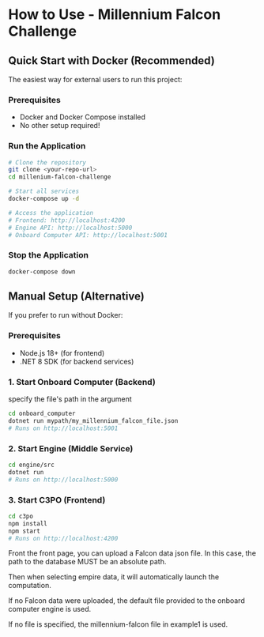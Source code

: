 # How to Use - Millennium Falcon Challenge

## Quick Start with Docker (Recommended)

The easiest way for external users to run this project:

### Prerequisites
- Docker and Docker Compose installed
- No other setup required!

### Run the Application
```bash
# Clone the repository
git clone <your-repo-url>
cd millenium-falcon-challenge

# Start all services
docker-compose up -d

# Access the application
# Frontend: http://localhost:4200
# Engine API: http://localhost:5000  
# Onboard Computer API: http://localhost:5001
```

### Stop the Application
```bash
docker-compose down
```

## Manual Setup (Alternative)

If you prefer to run without Docker:

### Prerequisites
- Node.js 18+ (for frontend)
- .NET 8 SDK (for backend services)

### 1. Start Onboard Computer (Backend)
specify the file's path in the argument
```bash
cd onboard_computer
dotnet run mypath/my_millennium_falcon_file.json
# Runs on http://localhost:5001
```

### 2. Start Engine (Middle Service)
```bash
cd engine/src
dotnet run  
# Runs on http://localhost:5000
```

### 3. Start C3PO (Frontend)
```bash
cd c3po
npm install
npm start
# Runs on http://localhost:4200
```

Front the front page, you can upload a Falcon data json file.
In this case, the path to the database MUST be an absolute path.

Then when selecting empire data, it will automatically launch the computation.

If no Falcon data were uploaded, the default file provided to the onboard computer engine is used.

If no file is specified, the millennium-falcon file in example1 is used.